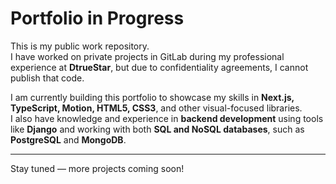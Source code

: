 # Portfolio in Progress

This is my public work repository.  
I have worked on private projects in GitLab during my professional experience at **DtrueStar**, but due to confidentiality agreements, I cannot publish that code.  

I am currently building this portfolio to showcase my skills in **Next.js, TypeScript, Motion, HTML5, CSS3**, and other visual-focused libraries.  
I also have knowledge and experience in **backend development** using tools like **Django** and working with both **SQL and NoSQL databases**, such as **PostgreSQL** and **MongoDB**.

---

Stay tuned — more projects coming soon!
